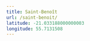 ```yaml
---
title: Saint-Benoît
url: /saint-benoit/
latitude: -21.033188000000003
longitude: 55.7131508
---
```


